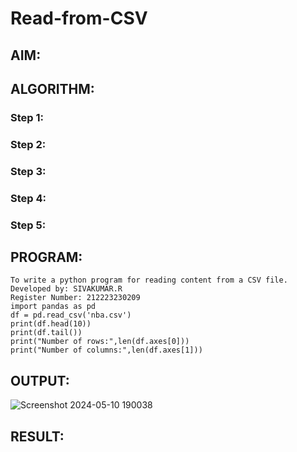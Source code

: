 # Read-from-CSV

## AIM:

## ALGORITHM:
### Step 1:
### Step 2:
### Step 3:
### Step 4:
### Step 5:

## PROGRAM:
```
To write a python program for reading content from a CSV file.
Developed by: SIVAKUMAR.R
Register Number: 212223230209
import pandas as pd
df = pd.read_csv('nba.csv')
print(df.head(10))
print(df.tail())
print("Number of rows:",len(df.axes[0]))
print("Number of columns:",len(df.axes[1]))
```
## OUTPUT:
![Screenshot 2024-05-10 190038](https://github.com/SIVAmech123/Read-from-CSV/assets/151629067/1c838deb-25f9-44fc-96d8-2e20896a467a)



## RESULT:
